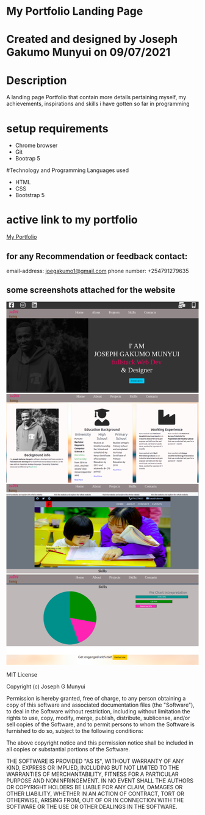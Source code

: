 # My Portfolio Landing Page
# Created and designed by Joseph Gakumo Munyui on 09/07/2021
# Description
A landing page Portfolio that contain more details pertaining myself, my achievements, inspirations and skills i have gotten so far in programming
# setup requirements
* Chrome browser
* Git
* Bootrap 5

#Technology and Programming Languages used
* HTML
* CSS
* Bootstrap 5

# active link to my portfolio
 <a href="https://joegakumo21.github.io/my-portfolio/">My Portfolio</a>
 ## for any Recommendation or feedback contact:
  email-address: joegakumo1@gmail.com
  phone number: +254791279635
## some screenshots attached for the website
<img src="assets/screenshop-landing.png">
<img src="assets/aboutscrenshot.png">
<img src="assets/projectsamplescreenshot.png">
<img src="assets/skillsscreenshot.png">

MIT License

Copyright (c) Joseph G Munyui

Permission is hereby granted, free of charge, to any person obtaining a copy
of this software and associated documentation files (the "Software"), to deal
in the Software without restriction, including without limitation the rights
to use, copy, modify, merge, publish, distribute, sublicense, and/or sell
copies of the Software, and to permit persons to whom the Software is
furnished to do so, subject to the following conditions:

The above copyright notice and this permission notice shall be included in all
copies or substantial portions of the Software.

THE SOFTWARE IS PROVIDED "AS IS", WITHOUT WARRANTY OF ANY KIND, EXPRESS OR
IMPLIED, INCLUDING BUT NOT LIMITED TO THE WARRANTIES OF MERCHANTABILITY,
FITNESS FOR A PARTICULAR PURPOSE AND NONINFRINGEMENT. IN NO EVENT SHALL THE
AUTHORS OR COPYRIGHT HOLDERS BE LIABLE FOR ANY CLAIM, DAMAGES OR OTHER
LIABILITY, WHETHER IN AN ACTION OF CONTRACT, TORT OR OTHERWISE, ARISING FROM,
OUT OF OR IN CONNECTION WITH THE SOFTWARE OR THE USE OR OTHER DEALINGS IN THE
SOFTWARE.